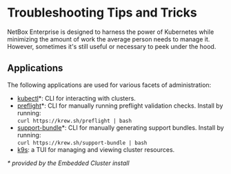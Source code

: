 # Troubleshooting Tips and Tricks

NetBox Enterprise is designed to harness the power of Kubernetes while minimizing the amount of work the average person needs to manage it.
However, sometimes it's still useful or necessary to peek under the hood.

## Applications

The following applications are used for various facets of administration:

* [kubectl](https://kubernetes.io/docs/tasks/tools/)\*: CLI for interacting with clusters.
* [preflight](https://troubleshoot.sh/)\*: CLI for manually running preflight validation checks.
  Install by running:<br>
  `curl https://krew.sh/preflight | bash`
* [support-bundle](https://troubleshoot.sh/)\*: CLI for manually generating support bundles.
  Install by running:<br>
  `curl https://krew.sh/support-bundle | bash`
* [k9s](https://k9scli.io/): a TUI for managing and viewing cluster resources.

_\* provided by the Embedded Cluster install_

